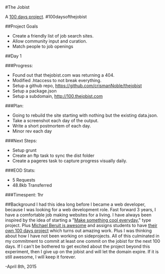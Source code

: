 #The Jobist

A [100 days project](http://thegreatdiscontent.com/100days). #100daysofthejobist

##Project Goals
* Create a friendly list of job search sites.
* Allow community input and curation.
* Match people to job openings

##Day 1

###Progress:
* Found out that thejobist.com was returning a 404.
* Modified .htaccess to not break everything.
* Setup a github repo, https://github.com/crismanNoble/thejobist
* Setup a package.json
* Setup a subdomain, http://100.thejobist.com

###Plan:
* Going to rebuild the site starting with nothing but the existing data.json.
* Take a screenshot each day of the output.
* Write a short postmortem of each day.
* Minor rev each day

###Next Steps:
* Setup grunt
* Create an ftp task to sync the dist folder
* Create a pageres task to capture progress visually daily.

###EOD Stats:
* 5 Requests
* 48.8kb Transferred

###Timespent:
1hr


##Background
I had this idea long before I became a web developer, because I was looking for a web development role. Fast forward 3 years, I have a comfortable job making websites for a living. I have always been inspired by the idea of starting a "[Make something cool everyday.](https://www.behance.net/gallery/MSCED/976639)" type project. Plus [Michael Beruit is awesome](https://thegreatdiscontent.com/interview/michael-bierut) and assigns students to have [their own 100 days project](http://designobserver.com/feature/five-years-of-100-days/24678) which turns out amazing work. Plus I was thinking about how I have not been working on sideprojects. All of this culminated in my commitment to commit at least one commit on the jobist for the next 100 days. If I can't be bothered to get excited about the project beyond this experiment, then I give up on the jobist and will let the domain expire. If it is still awesome, I will keep it forever.

-April 8th, 2015
